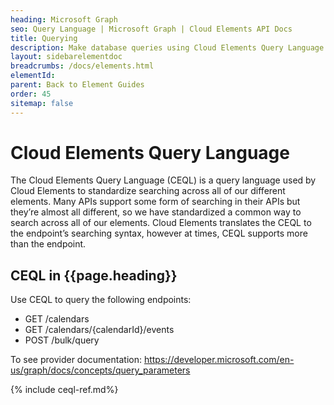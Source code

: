 ```yaml
---
heading: Microsoft Graph
seo: Query Language | Microsoft Graph | Cloud Elements API Docs
title: Querying
description: Make database queries using Cloud Elements Query Language.
layout: sidebarelementdoc
breadcrumbs: /docs/elements.html
elementId:
parent: Back to Element Guides
order: 45
sitemap: false
---
```


# Cloud Elements Query Language

The Cloud Elements Query Language (CEQL) is a query language used by Cloud Elements to standardize searching across all of our different elements. Many APIs support some form of searching in their APIs but they’re almost all different, so we have standardized a common way to search across all of our elements. Cloud Elements translates the CEQL to the endpoint’s searching syntax, however at times, CEQL supports more than the endpoint.

## CEQL in {{page.heading}}

Use CEQL to query the following endpoints:

* GET /calendars
* GET /calendars/{calendarId}/events
* POST /bulk/query

To see provider documentation: https://developer.microsoft.com/en-us/graph/docs/concepts/query_parameters

{% include ceql-ref.md%}
